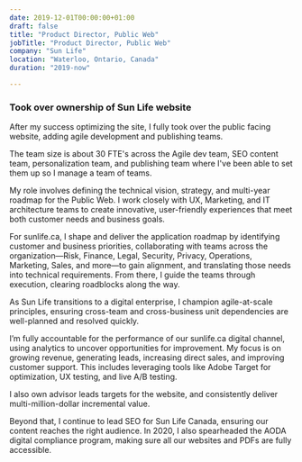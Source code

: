 ```yaml
---
date: 2019-12-01T00:00:00+01:00
draft: false
title: "Product Director, Public Web"
jobTitle: "Product Director, Public Web"
company: "Sun Life"
location: "Waterloo, Ontario, Canada"
duration: "2019-now"

---
```

### Took over ownership of Sun Life website

After my success optimizing the site, I fully took over the public facing website, adding agile development and publishing teams.

The team size is about 30 FTE's across the Agile dev team, SEO content team, personalization team, and publishing team where I've been able to set them up so I manage a team of teams.

My role involves defining the technical vision, strategy, and multi-year roadmap for the Public Web. I work closely with UX, Marketing, and IT architecture teams to create innovative, user-friendly experiences that meet both customer needs and business goals.

For sunlife.ca, I shape and deliver the application roadmap by identifying customer and business priorities, collaborating with teams across the organization—Risk, Finance, Legal, Security, Privacy, Operations, Marketing, Sales, and more—to gain alignment, and translating those needs into technical requirements. From there, I guide the teams through execution, clearing roadblocks along the way.

As Sun Life transitions to a digital enterprise, I champion agile-at-scale principles, ensuring cross-team and cross-business unit dependencies are well-planned and resolved quickly.

I’m fully accountable for the performance of our sunlife.ca digital channel, using analytics to uncover opportunities for improvement. My focus is on growing revenue, generating leads, increasing direct sales, and improving customer support. This includes leveraging tools like Adobe Target for optimization, UX testing, and live A/B testing.

I also own advisor leads targets for the website, and consistently deliver multi-million-dollar incremental value.

Beyond that, I continue to lead SEO for Sun Life Canada, ensuring our content reaches the right audience. In 2020, I also spearheaded the AODA digital compliance program, making sure all our websites and PDFs are fully accessible.